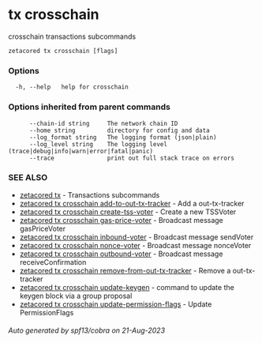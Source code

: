 # tx crosschain

crosschain transactions subcommands

```
zetacored tx crosschain [flags]
```

### Options

```
  -h, --help   help for crosschain
```

### Options inherited from parent commands

```
      --chain-id string     The network chain ID
      --home string         directory for config and data 
      --log_format string   The logging format (json|plain) 
      --log_level string    The logging level (trace|debug|info|warn|error|fatal|panic) 
      --trace               print out full stack trace on errors
```

### SEE ALSO

* [zetacored tx](zetacored_tx.md)	 - Transactions subcommands
* [zetacored tx crosschain add-to-out-tx-tracker](zetacored_tx_crosschain_add-to-out-tx-tracker.md)	 - Add a out-tx-tracker
* [zetacored tx crosschain create-tss-voter](zetacored_tx_crosschain_create-tss-voter.md)	 - Create a new TSSVoter
* [zetacored tx crosschain gas-price-voter](zetacored_tx_crosschain_gas-price-voter.md)	 - Broadcast message gasPriceVoter
* [zetacored tx crosschain inbound-voter](zetacored_tx_crosschain_inbound-voter.md)	 - Broadcast message sendVoter
* [zetacored tx crosschain nonce-voter](zetacored_tx_crosschain_nonce-voter.md)	 - Broadcast message nonceVoter
* [zetacored tx crosschain outbound-voter](zetacored_tx_crosschain_outbound-voter.md)	 - Broadcast message receiveConfirmation
* [zetacored tx crosschain remove-from-out-tx-tracker](zetacored_tx_crosschain_remove-from-out-tx-tracker.md)	 - Remove a out-tx-tracker
* [zetacored tx crosschain update-keygen](zetacored_tx_crosschain_update-keygen.md)	 - command to update the keygen block via a group proposal
* [zetacored tx crosschain update-permission-flags](zetacored_tx_crosschain_update-permission-flags.md)	 - Update PermissionFlags

###### Auto generated by spf13/cobra on 21-Aug-2023
